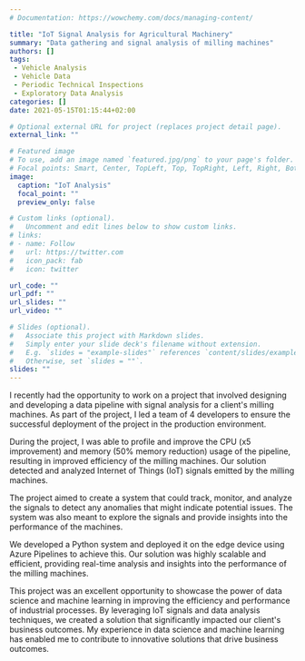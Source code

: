 ```yaml
---
# Documentation: https://wowchemy.com/docs/managing-content/

title: "IoT Signal Analysis for Agricultural Machinery"
summary: "Data gathering and signal analysis of milling machines"
authors: []
tags:
 - Vehicle Analysis
 - Vehicle Data
 - Periodic Technical Inspections
 - Exploratory Data Analysis
categories: []
date: 2021-05-15T01:15:44+02:00

# Optional external URL for project (replaces project detail page).
external_link: ""

# Featured image
# To use, add an image named `featured.jpg/png` to your page's folder.
# Focal points: Smart, Center, TopLeft, Top, TopRight, Left, Right, BottomLeft, Bottom, BottomRight.
image:
  caption: "IoT Analysis"
  focal_point: ""
  preview_only: false

# Custom links (optional).
#   Uncomment and edit lines below to show custom links.
# links:
# - name: Follow
#   url: https://twitter.com
#   icon_pack: fab
#   icon: twitter

url_code: ""
url_pdf: ""
url_slides: ""
url_video: ""

# Slides (optional).
#   Associate this project with Markdown slides.
#   Simply enter your slide deck's filename without extension.
#   E.g. `slides = "example-slides"` references `content/slides/example-slides.md`.
#   Otherwise, set `slides = ""`.
slides: ""
---
```


I recently had the opportunity to work on a project that involved designing and developing a data pipeline with signal analysis for a client's milling machines. As part of the project, I led a team of 4 developers to ensure the successful deployment of the project in the production environment.

During the project, I was able to profile and improve the CPU (x5 improvement) and memory (50% memory reduction) usage of the pipeline, resulting in improved efficiency of the milling machines. Our solution detected and analyzed Internet of Things (IoT) signals emitted by the milling machines.

The project aimed to create a system that could track, monitor, and analyze the signals to detect any anomalies that might indicate potential issues. The system was also meant to explore the signals and provide insights into the performance of the machines.

We developed a Python system and deployed it on the edge device using Azure Pipelines to achieve this. Our solution was highly scalable and efficient, providing real-time analysis and insights into the performance of the milling machines.

This project was an excellent opportunity to showcase the power of data science and machine learning in improving the efficiency and performance of industrial processes. By leveraging IoT signals and data analysis techniques, we created a solution that significantly impacted our client's business outcomes. My experience in data science and machine learning has enabled me to contribute to innovative solutions that drive business outcomes.
